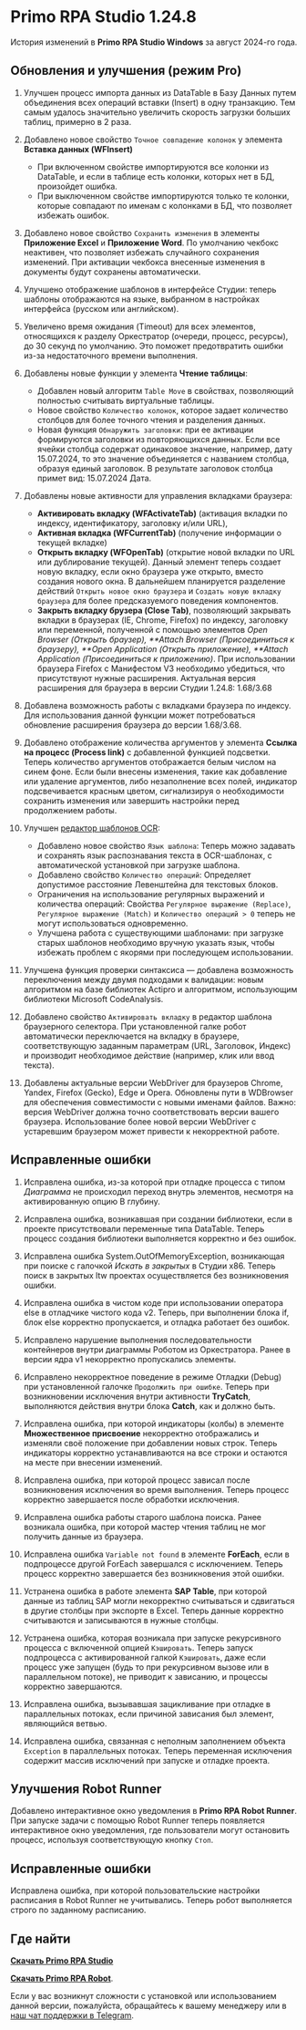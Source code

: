 # Primo RPA Studio 1.24.8

История изменений в **Primo RPA Studio Windows** за август 2024-го года. 


## Обновления и улучшения (режим Pro)

1. Улучшен процесс импорта данных из DataTable в Базу Данных путем объединения всех операций вставки (Insert)  в одну транзакцию. Тем самым удалось значительно увеличить скорость загрузки больших таблиц, примерно в 2 раза.

1. Добавлено новое свойство `Точное совпадение колонок` у элемента **Вставка данных (WFInsert)**
   * При включенном свойстве импортируются все колонки из DataTable, и если в таблице есть колонки, которых нет в БД, произойдет ошибка. 
   * При выключенном свойстве импортируются только те колонки, которые совпадают по именам с колонками в БД, что позволяет избежать ошибок.

1. Добавлено новое свойство `Сохранить изменения` в элементы **Приложение Excel** и **Приложение Word**. По умолчанию чекбокс неактивен, что позволяет избежать случайного сохранения изменений. При активации чекбокса внесенные изменения в документы будут сохранены автоматически.
 
1. Улучшено отображение шаблонов в интерфейсе Студии: теперь шаблоны отображаются на языке, выбранном в настройках интерфейса (русском или английском).

1. Увеличено время ожидания (Timeout) для всех элементов, относящихся к разделу Оркестратор (очереди, процесс, ресурсы), до 30 секунд по умолчанию. Это поможет предотвратить ошибки из-за недостаточного времени выполнения.

1. Добавлены новые функции у элемента **Чтение таблицы**:
   -  Добавлен новый алгоритм `Table Move` в свойствах, позволяющий полностью считывать виртуальные таблицы.
   -  Новое свойство `Количество колонок`, которое задает количество столбцов для более точного чтения и разделения данных.
   -  Новая функция `Обнаружить заголовки`: при ее активации формируются заголовки из повторяющихся данных. Если все ячейки столбца содержат одинаковое значение, например, дату 15.07.2024, то это значение объединяется с названием столбца, образуя единый заголовок.
 В результате заголовок столбца примет вид: 15.07.2024 Дата.

1. Добавлены новые активности для управления вкладками браузера: 
   -  **Активировать вкладку (WFActivateTab)** (активация вкладки по индексу, идентификатору, заголовку и/или URL), 
   -  **Активная вкладка (WFCurrentTab)** (получение информации о текущей вкладке) 
   -  **Открыть вкладку (WFOpenTab)** (открытие новой вкладки по URL или дублирование текущей). Данный элемент теперь создает новую вкладку, если окно браузера уже открыто, вместо создания нового окна. В дальнейшем планируется разделение действий `Открыть новое окно браузера` и `Создать новую вкладку браузера` для более предсказуемого поведения компонентов.
   -  **Закрыть вкладку брузера (Close Tab)**, позволяющий закрывать вкладки в браузерах (IE, Chrome, Firefox) по индексу, заголовку или переменной, полученной с помощью элементов *Open Browser (Открыть браузер), **Attach Browser (Присоединиться к браузеру), **Open Application (Открыть приложение), **Attach Application (Присоединиться к приложению)*. При использовании браузера Firefox с Манифестом V3 необходимо убедиться, что присутствуют нужные расширения. Актуальная версия расширения для браузера в версии Студии 1.24.8: 1.68/3.68

1. Добавлена возможность работы с вкладками браузера по индексу. 
Для использования данной функции может потребоваться обновление расширения браузера до версии 1.68/3.68.
   
1. Добавлено отображение количества аргументов у элемента **Ссылка на процесс (Process link)** с добавленной функцией подсветки. Теперь количество аргументов  отображается белым числом на синем фоне. Если были внесены изменения, такие как добавление или удаление аргументов, либо незаполнение всех полей, индикатор подсвечивается красным цветом, сигнализируя о необходимости сохранить изменения или завершить настройки перед продолжением работы.

1. Улучшен [редактор шаблонов OCR](https://docs.primo-rpa.ru/primo-rpa/primo-rpa-studio/tools/ocr-template-editor):
   -  Добавлено новое свойство `Язык шаблона`: Теперь можно задавать и сохранять язык распознавания текста в OCR-шаблонах, с автоматической установкой при загрузке шаблона.
   -  Добавлено свойство `Количество операций`: Определяет допустимое расстояние Левенштейна для текстовых блоков.
   -  Ограничения на использование регулярных выражений и количества операций: Свойства `Регулярное выражение (Replace)`, `Регулярное выражение (Match)` и `Количество операций > 0` теперь не могут использоваться одновременно.
   -  Улучшена работа с существующими шаблонами: при загрузке старых шаблонов необходимо вручную указать язык, чтобы избежать проблем с якорями при последующем использовании.

1. Улучшена функция проверки синтаксиса — добавлена возможность переключения между двумя подходами к валидации: новым алгоритмом на базе библиотек Actipro и алгоритмом, использующим библиотеки Microsoft CodeAnalysis.

1. Добавлено свойство `Активировать вкладку` в редактор шаблона браузерного селектора. При установленной галке робот автоматически переключается на вкладку в браузере, соответствующую заданным параметрам (URL, Заголовок, Индекс)  и производит необходимое действие (например, клик или ввод текста).

1. Добавлены актуальные версии WebDriver для браузеров Chrome, Yandex, Firefox (Gecko), Edge и Opera. Обновлены пути в WDBrowser для обеспечения совместимости с новыми именами файлов. Важно: версия WebDriver должна точно соответствовать версии вашего браузера. Использование более новой версии WebDriver с устаревшим браузером может привести к некорректной работе.


## Исправленные ошибки 

1. Исправлена ошибка, из-за которой при отладке процесса с типом *Диаграмма* не происходил переход внутрь элементов, несмотря на активированную опцию В глубину.

1. Исправлена ошибка, возникавшая при создании библиотеки, если в проекте присутствовали переменные типа DataTable. Теперь процесс создания библиотеки выполняется корректно и без ошибок.

1. Исправлена ошибка System.OutOfMemoryException, возникающая при поиске с галочкой *Искать в закрытых* в Студии x86. Теперь поиск в закрытых ltw проектах осуществляется без возникновения ошибки.

1. Исправлена ошибка в чистом коде при использовании оператора else в отладчике чистого кода v2. Теперь, при выполнении блока if, блок else корректно пропускается, и отладка работает без ошибок.

1. Исправлено нарушение выполнения последовательности контейнеров внутри диаграммы Роботом из Оркестратора. Ранее в версии ядра v1 некорректно пропускались элементы.

1. Исправлено некорректное поведение в режиме Отладки (Debug) при установленной галочке `Продолжить при ошибке`. Теперь при возникновении исключения внутри активности **TryCatch**, выполняются действия внутри блока **Catch**, как и должно быть.

1. Исправлена ошибка, при которой индикаторы (колбы) в элементе **Множественное присвоение** некорректно отображались и изменяли своё положение при добавлении новых строк. Теперь индикаторы корректно устанавливаются на все строки и остаются на месте при внесении изменений.

1. Исправлена ошибка, при которой процесс зависал после возникновения исключения во время выполнения. Теперь процесс корректно завершается после обработки исключения.

1. Исправлена ошибка работы старого шаблона поиска. Ранее возникала ошибка, при которой мастер чтения таблиц не мог получить данные из браузера.

1. Исправлена ошибка `Variable not found` в элементе **ForEach**, если в подпроцессе другой ForEach завершался с исключением. Теперь процесс корректно завершается без возникновения этой ошибки.

1. Устранена ошибка в работе элемента **SAP Table**, при которой данные из таблиц SAP могли некорректно считываться и сдвигаться в другие столбцы при экспорте в Excel. Теперь данные корректно считываются и записываются в нужные столбцы.

1. Устранена ошибка, которая возникала при запуске рекурсивного процесса с включенной опцией `Кэшировать`. Теперь запуск подпроцесса с активированной галкой `Кэшировать`, даже если процесс уже запущен (будь то при рекурсивном вызове или в параллельном потоке), не приводит к зависанию, и процессы корректно завершаются.

1. Исправлена ошибка, вызывавшая зацикливание при отладке в параллельных потоках, если причиной зависания был элемент, являющийся ветвью.

1. Исправлена ошибка, связанная с неполным заполнением объекта `Exception` в параллельных потоках. Теперь переменная исключения содержит массив исключений при запуске и отладке проекта.

## Улучшения Robot Runner

Добавлено интерактивное окно уведомления в **Primo RPA Robot Runner**. При запуске задачи с помощью Robot Runner теперь появляется интерактивное окно уведомления, где пользователи могут остановить процесс, используя соответствующую кнопку `Стоп`.

## Исправленные ошибки

Исправлена ошибка, при которой пользовательские настройки расписания в Robot Runner не учитывались. Теперь робот выполняется строго по заданному расписанию.

## Где найти

[**Скачать Primo RPA Studio**](https://disk.primo-rpa.ru/index.php/s/t9BHBjR6PP06Yax?path=%2FRelease%2FStudio)


[**Скачать Primo RPA Robot**](https://disk.primo-rpa.ru/index.php/s/t9BHBjR6PP06Yax?path=%2FRelease%2FRobot). 


Если у вас возникнут сложности с установкой или использованием данной версии, пожалуйста, обращайтесь к вашему менеджеру или в [наш чат поддержки в Telegram](https://t.me/primo_RPA_chat).

